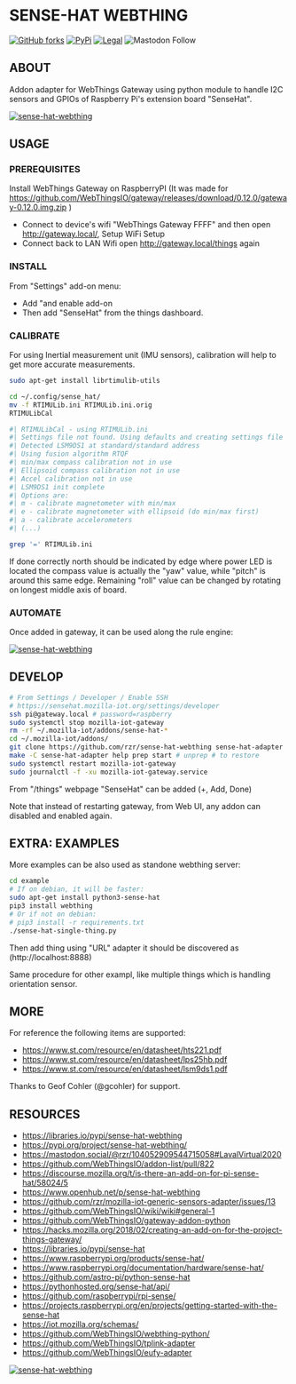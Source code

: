 # SENSE-HAT WEBTHING #

[![GitHub forks](
https://img.shields.io/github/forks/rzr/sense-hat-webthing.svg?style=social&label=Fork&maxAge=2592000
)](
https://GitHub.com/rzr/sense-hat-webthing
)
[![PyPi](
https://img.shields.io/pypi/v/sense-hat-webthing.svg
)](
https://pypi.org/project/sense-hat-webthing/
)
[![Legal](
https://img.shields.io/badge/license-MPL--2.0-blue.svg
)](
https://github.com/rzr/sense-hat-webthing/blob/master/LICENSE
)
![Mastodon Follow](
https://img.shields.io/mastodon/follow/279303?domain=https%3A%2F%2Fmastodon.social&style=social
)

## ABOUT ##

Addon adapter for WebThings Gateway 
using python module to handle I2C sensors and GPIOs
of Raspberry Pi's extension board "SenseHat".

[![sense-hat-webthing](
https://repository-images.githubusercontent.com/259962704/e9f36600-92b5-11ea-9df7-c3e38c5af4dd#./file/sense-hat-adapter-0.0.5.png
)](
https://mastodon.social/@rzr/104143644945748115#:sensehat:
"sense-hat-webthing")

## USAGE ##

### PREREQUISITES ###

Install WebThings Gateway on RaspberryPI (It was made for 
https://github.com/WebThingsIO/gateway/releases/download/0.12.0/gateway-0.12.0.img.zip
)

- Connect to device's wifi "WebThings Gateway FFFF" and then open http://gateway.local/,  Setup WiFi Setup
- Connect back to LAN Wifi open http://gateway.local/things again

### INSTALL ###

From "Settings" add-on menu:

- Add "and enable add-on
- Then add "SenseHat" from the things dashboard.

### CALIBRATE ###

For using Inertial measurement unit (IMU sensors),
calibration will help to get more accurate measurements.

```sh
sudo apt-get install librtimulib-utils

cd ~/.config/sense_hat/
mv -f RTIMULib.ini RTIMULib.ini.orig
RTIMULibCal

#| RTIMULibCal - using RTIMULib.ini
#| Settings file not found. Using defaults and creating settings file
#| Detected LSM9DS1 at standard/standard address
#| Using fusion algorithm RTQF
#| min/max compass calibration not in use
#| Ellipsoid compass calibration not in use
#| Accel calibration not in use
#| LSM9DS1 init complete
#| Options are: 
#| m - calibrate magnetometer with min/max
#| e - calibrate magnetometer with ellipsoid (do min/max first)
#| a - calibrate accelerometers
#| (...)

grep '=' RTIMULib.ini
```

If done correctly north should be indicated by edge where power LED is located
the compass value is actually the "yaw" value, while "pitch" is around this same edge.
Remaining "roll" value can be changed by rotating on longest middle axis of board.


### AUTOMATE ###

Once added in gateway, it can be used along the rule engine:

[![sense-hat-webthing](
https://files.mastodon.social/media_attachments/files/028/864/302/original/65d944b18b347d04.png
)](
https://mastodon.social/@rzr/104052909544715058#LavalVirtual2020
"sense-hat-webthing")


## DEVELOP ##

```sh
# From Settings / Developer / Enable SSH
# https://sensehat.mozilla-iot.org/settings/developer
ssh pi@gateway.local # password=raspberry
sudo systemctl stop mozilla-iot-gateway
rm -rf ~/.mozilla-iot/addons/sense-hat-*
cd ~/.mozilla-iot/addons/
git clone https://github.com/rzr/sense-hat-webthing sense-hat-adapter
make -C sense-hat-adapter help prep start # unprep # to restore
sudo systemctl restart mozilla-iot-gateway
sudo journalctl -f -xu mozilla-iot-gateway.service
```

From "/things" webpage "SenseHat" can be added (+, Add, Done)

Note that instead of restarting gateway,
from Web UI, any addon can disabled and enabled again.

## EXTRA: EXAMPLES ##

More examples can be also used as standone webthing server:

```sh
cd example
# If on debian, it will be faster:
sudo apt-get install python3-sense-hat 
pip3 install webthing 
# Or if not on debian:
# pip3 install -r requirements.txt 
./sense-hat-single-thing.py
```

Then add thing using "URL" adapter it should be discovered as (http://localhost:8888)

Same procedure for other exampl, like multiple things which is handling orientation sensor.

## MORE ##

For reference the following items are supported:

- <https://www.st.com/resource/en/datasheet/hts221.pdf>
- <https://www.st.com/resource/en/datasheet/lps25hb.pdf>
- <https://www.st.com/resource/en/datasheet/lsm9ds1.pdf>

Thanks to Geof Cohler (@gcohler) for support.

## RESOURCES ##

- <https://libraries.io/pypi/sense-hat-webthing>
- <https://pypi.org/project/sense-hat-webthing/>
- <https://mastodon.social/@rzr/104052909544715058#LavalVirtual2020>
- <https://github.com/WebThingsIO/addon-list/pull/822>
- <https://discourse.mozilla.org/t/is-there-an-add-on-for-pi-sense-hat/58024/5>
- <https://www.openhub.net/p/sense-hat-webthing>
- <https://github.com/rzr/mozilla-iot-generic-sensors-adapter/issues/13>
- <https://github.com/WebThingsIO/wiki/wiki#general-1>
- <https://github.com/WebThingsIO/gateway-addon-python>
- <https://hacks.mozilla.org/2018/02/creating-an-add-on-for-the-project-things-gateway/>
- <https://libraries.io/pypi/sense-hat>
- <https://www.raspberrypi.org/products/sense-hat/>
- <https://www.raspberrypi.org/documentation/hardware/sense-hat/>
- <https://github.com/astro-pi/python-sense-hat>
- <https://pythonhosted.org/sense-hat/api/>
- <https://github.com/raspberrypi/rpi-sense/>
- <https://projects.raspberrypi.org/en/projects/getting-started-with-the-sense-hat>
- <https://iot.mozilla.org/schemas/>
- <https://github.com/WebThingsIO/webthing-python/>
- <https://github.com/WebThingsIO/tplink-adapter>
- <https://github.com/WebThingsIO/eufy-adapter>

[![sense-hat-webthing](
https://files.mastodon.social/media_attachments/files/027/879/770/small/2711ddf5ac31f8bf.jpeg#./file/sense-hat-webthing.jpg
)](
https://mastodon.social/@rzr/104052909544715058#LavalVirtual2020
"sense-hat-webthing")
